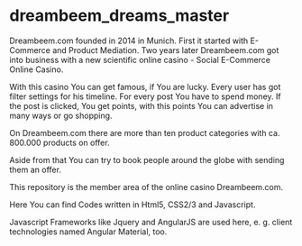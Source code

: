 # dreambeem_dreams_master

Dreambeem.com founded in 2014 in Munich. First it started with E-Commerce and Product Mediation. Two years later Dreambeem.com got into business with a new scientific online casino - Social E-Commerce Online Casino.

With this casino You can get famous, if You are lucky. Every user has got filter settings for his timeline. For every post You have to spend money. If the post is clicked, You get points, with this points You can advertise in many ways or go shopping.

On Dreambeem.com there are more than ten product categories with ca. 800.000 products on offer.

Aside from that You can try to book people around the globe with sending them an offer.

This repository is the member area of the online casino Dreambeem.com.

Here You can find Codes written in Html5, CSS2/3 and Javascript.

Javascript Frameworks like Jquery and AngularJS are used here, e. g. client technologies named Angular Material, too.

